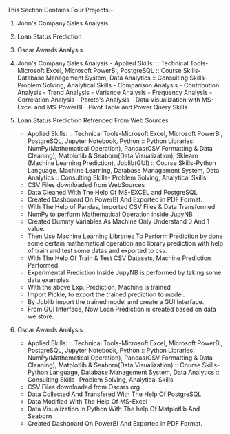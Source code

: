 This Section Contains Four Projects:-
  1. John's Company Sales Analysis
  2. Loan Status Prediction
  3. Oscar Awards Analysis



1. John's Company Sales Analysis
       - Applied Skills:
                       :: Technical Tools-Microsoft Excel, Microsoft PowerBI, PostgreSQL
                       :: Course Skills- Database Management System, Data Analytics
                       :: Consulting Skills- Problem Solving, Analytical Skills
         - Comparison Analysis
         - Contribution Analysis
         - Trend Analysis
         - Variance Analysis
         - Frequency Analysis
         - Correlation Analysis
         - Pareto's Analysis
         - Data Visualization with MS-Excel and MS-PowerBI
         - Pivot Table and Power Query Skills

2. Loan Status Prediction
   Refrenced From Web Sources
    - Applied Skills:
                      :: Technical Tools-Microsoft Excel, Microsoft PowerBI, PostgreSQL, Jupyter Notebook, Python
                      :: Python Libraries: NumPy(Mathematical Operation), Pandas(CSV Formatting & Data Cleaning), Matplotlib & Seaborn(Data Visualization), Sklearn (Machine Learning Prediction), Joblib(GUI)
                      :: Course Skills-Python Language, Machine Learning, Database Management System, Data Analytics
                      :: Consulting Skills- Problem Solving, Analytical Skills
    - CSV Files downloaded from WebSources
    - Data Cleaned With The Help Of MS-EXCEL and PostgreSQL
    - Created Dashboard On PowerBI And Exported in PDF Format.
    - With The Help of Pandas, Imported CSV Files & Data Transformed
    - NumPy to perform Mathematical Operation inside JupyNB
    - Created Dummy Variables As Machine Only Understand 0 And 1 value.
    - Then Use Machine Learning Libraries To Perform Prediction by done some certain mathematical operation and library prediction with help of train and test some datas and exported to csv.
    - With The Help Of Train & Test CSV Datasets, Machine Prediction Performed.
    - Experimental Prediction Inside JupyNB is performed by taking some data examples.
    - With the above Exp. Prediction, Machine is trained
    - Import Pickle, to export the trained prediction to model.
    - By Joblib import the trained model and create a GUI Interface.
    - From GUI Interface, Now Loan Prediction is created based on data we store.

  3. Oscar Awards Analysis
     - Applied Skills:
                       :: Technical Tools-Microsoft Excel, Microsoft PowerBI, PostgreSQL, Jupyter Notebook, Python
                       :: Python Libraries: NumPy(Mathematical Operation), Pandas(CSV Formatting & Data Cleaning), Matplotlib & Seaborn(Data Visualization)
                       :: Course Skills- Python Language, Database Management System, Data Analytics
                       :: Consulting Skills- Problem Solving, Analytical Skills
     - CSV Files downloaded from Oscars.org
     - Data Collected And Transfered With The Help Of PostgreSQL
     - Data Modified With The Help Of MS-Excel
     - Data Visualization In Python With The help Of Matplotlib And Seaborn
     - Created Dashboard On PowerBI And Exported in PDF Format.

  

